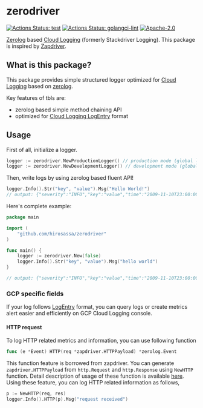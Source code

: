 # zerodriver

[![Actions Status: test](https://github.com/hirosassa/zerodriver/workflows/test/badge.svg)](https://github.com/hirosassa/zerodriver/actions?query=workflow%3A"test")
[![Actions Status: golangci-lint](https://github.com/hirosassa/zerodriver/workflows/golangci-lint/badge.svg)](https://github.com/hirosassa/zerodriver/actions?query=workflow%3A"golangci-lint")
[![Apache-2.0](https://img.shields.io/github/license/hirosassa/zerodriver)](LICENSE)


[Zerolog](https://github.com/rs/zerolog) based [Cloud Logging](https://cloud.google.com/logging) (formerly Stackdriver Logging). This package is inspired by [Zapdriver](https://github.com/blendle/zapdriver).

## What is this package?

This package provides simple structured logger optimized for [Cloud Logging](https://cloud.google.com/logging) based on [zerolog](https://github.com/rs/zerolog).

Key features of tbls are:

- zerolog based simple method chaining API
- optimized for [Cloud Logging LogEntry](https://cloud.google.com/logging/docs/reference/v2/rest/v2/LogEntry) format

## Usage

First of all, initialize a logger.

```go
logger := zerodriver.NewProductionLogger() // production mode (global log level set to `info`)
logger := zerodriver.NewDevelopmentLogger() // development mode (global log level set to `debug`)
```

Then, write logs by using zerolog based fluent API!
```go
logger.Info().Str("key", "value").Msg("Hello World!")
// output: {"severity":"INFO","key":"value","time":"2009-11-10T23:00:00Z","message":"hello world"}
```

Here's complete example:

```go
package main

import (
    "github.com/hirosassa/zerodriver"
)

func main() {
    logger := zerodriver.New(false)
    logger.Info().Str("key", "value").Msg("hello world")
}

// output: {"severity":"INFO","key":"value","time":"2009-11-10T23:00:00Z","message":"hello world"}
```

### GCP specific fields

If your log follows [LogEntry](https://cloud.google.com/logging/docs/reference/v2/rest/v2/LogEntry) format,
you can query logs or create metrics alert easier and efficiently on GCP Cloud Logging console.

#### HTTP request

To log HTTP related metrics and information, you can use following function

```go
func (e *Event) HTTP(req *zapdriver.HTTPPayload) *zerolog.Event
```

This function feature is borrowed from zapdriver. You can generate `zapdriver.HTTPPayload` from `http.Request` and `http.Response` using `NewHTTP` function.
Detail description of usage of these function is available [here](https://github.com/blendle/zapdriver#http).
Using these feature, you can log HTTP related information as follows,

```go
p := NewHTTP(req, res)
logger.Info().HTTP(p).Msg("request received")
```
